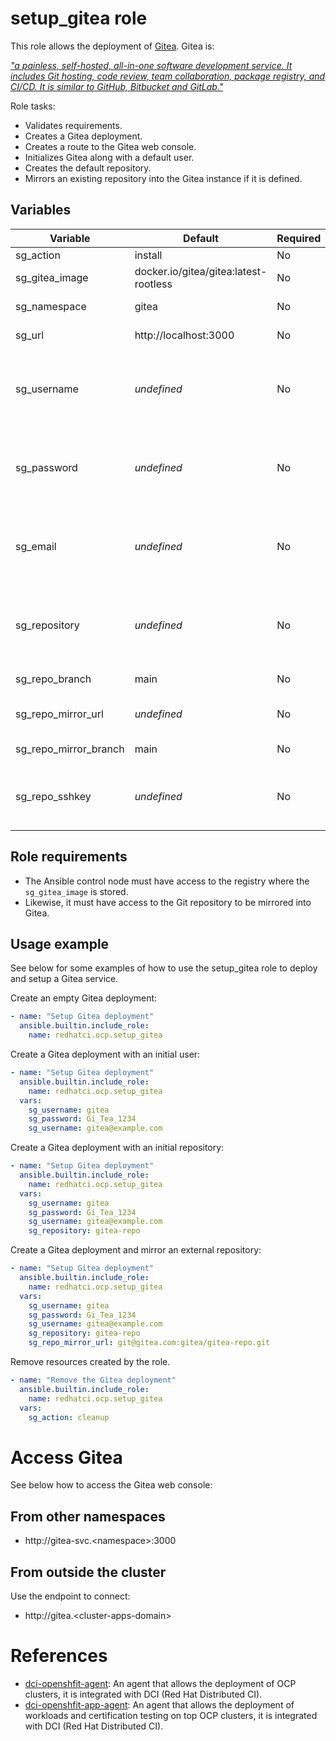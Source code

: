# setup_gitea role

This role allows the deployment of [Gitea](https://gitea.com/). Gitea is:

[*"a painless, self-hosted, all-in-one software development service. It includes Git hosting, code review, team collaboration, package registry, and CI/CD. It is similar to GitHub, Bitbucket and GitLab."*](https://docs.gitea.com/)

Role tasks:
  - Validates requirements.
  - Creates a Gitea deployment.
  - Creates a route to the Gitea web console.
  - Initializes Gitea along with a default user.
  - Creates the default repository.
  - Mirrors an existing repository into the Gitea instance if it is defined.

## Variables

| Variable              | Default                               | Required | Description
| --------              | -------                               | -------- | -----------
| sg_action             | install                               | No       | Default role's action
| sg_gitea_image        | docker.io/gitea/gitea:latest-rootless | No       | Default Gitea server image
| sg_namespace          | gitea                                 | No       | Deployment Namespace
| sg_url                | http://localhost:3000                 | No       | Root URL to the Gitea service
| sg_username           | *undefined*                           | No       | Gitea's initial username. Mandatory if the initial repository (sg_repository) is created.
| sg_password           | *undefined*                           | No       | Gitea's initial password. Mandatory if the initial user (sg_username) is created.
| sg_email              | *undefined*                           | No       | E-mail address for the initial user. Mandatory if the initial user (sg_username) is created.
| sg_repository         | *undefined*                           | No       | Initial repository name. Mandatory if an external repository to mirror (sg_repo_mirror_url) is set.
| sg_repo_branch        | main                                  | No       | Main branch in the initial repository
| sg_repo_mirror_url    | *undefined*                           | No       | Git URL to mirror into the initial repository
| sg_repo_mirror_branch | main                                  | No       | Branch to mirror from the repository
| sg_repo_sshkey        | *undefined*                           | No       | The sshkey to clone the initial repository when the repo requires ssh authentication.

## Role requirements
  - The Ansible control node must have access to the registry where the `sg_gitea_image` is stored.
  - Likewise, it must have access to the Git repository to be mirrored into Gitea.

## Usage example

See below for some examples of how to use the setup_gitea role to deploy and setup a Gitea service.

Create an empty Gitea deployment:
```yaml
- name: "Setup Gitea deployment"
  ansible.builtin.include_role:
    name: redhatci.ocp.setup_gitea
```

Create a Gitea deployment with an initial user:
```yaml
- name: "Setup Gitea deployment"
  ansible.builtin.include_role:
    name: redhatci.ocp.setup_gitea
  vars:
    sg_username: gitea
    sg_password: Gi_Tea_1234
    sg_username: gitea@example.com
```

Create a Gitea deployment with an initial repository:
```yaml
- name: "Setup Gitea deployment"
  ansible.builtin.include_role:
    name: redhatci.ocp.setup_gitea
  vars:
    sg_username: gitea
    sg_password: Gi_Tea_1234
    sg_username: gitea@example.com
    sg_repository: gitea-repo
```

Create a Gitea deployment and mirror an external repository:
```yaml
- name: "Setup Gitea deployment"
  ansible.builtin.include_role:
    name: redhatci.ocp.setup_gitea
  vars:
    sg_username: gitea
    sg_password: Gi_Tea_1234
    sg_username: gitea@example.com
    sg_repository: gitea-repo
    sg_repo_mirror_url: git@gitea.com:gitea/gitea-repo.git
```

Remove resources created by the role.
```yaml
- name: "Remove the Gitea deployment"
  ansible.builtin.include_role:
    name: redhatci.ocp.setup_gitea
  vars:
    sg_action: cleanup
```

# Access Gitea

See below how to access the Gitea web console:

## From other namespaces
  - http://gitea-svc.\<namespace\>:3000

## From outside the cluster

Use the endpoint to connect:
  - http://gitea.\<cluster-apps-domain\>

# References

* [dci-openshfit-agent](https://github.com/redhat-cip/dci-openshift-agent/): An agent that allows the deployment of OCP clusters, it is integrated with DCI (Red Hat Distributed CI).
* [dci-openshfit-app-agent](https://github.com/redhat-cip/dci-openshift-app-agent/): An agent that allows the deployment of workloads and certification testing on top OCP clusters, it is integrated with DCI (Red Hat Distributed CI).
